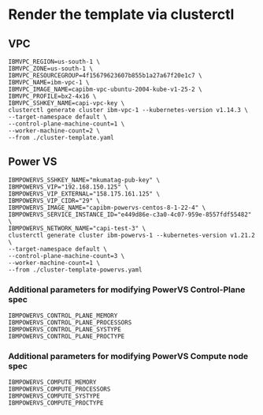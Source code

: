 Render the template via clusterctl
==================================

## VPC

```
IBMVPC_REGION=us-south-1 \
IBMVPC_ZONE=us-south-1 \
IBMVPC_RESOURCEGROUP=4f15679623607b855b1a27a67f20e1c7 \
IBMVPC_NAME=ibm-vpc-1 \
IBMVPC_IMAGE_NAME=capibm-vpc-ubuntu-2004-kube-v1-25-2 \
IBMVPC_PROFILE=bx2-4x16 \
IBMVPC_SSHKEY_NAME=capi-vpc-key \
clusterctl generate cluster ibm-vpc-1 --kubernetes-version v1.14.3 \
--target-namespace default \
--control-plane-machine-count=1 \
--worker-machine-count=2 \
--from ./cluster-template.yaml
```

## Power VS

```shell
IBMPOWERVS_SSHKEY_NAME="mkumatag-pub-key" \
IBMPOWERVS_VIP="192.168.150.125" \
IBMPOWERVS_VIP_EXTERNAL="158.175.161.125" \
IBMPOWERVS_VIP_CIDR="29" \
IBMPOWERVS_IMAGE_NAME="capibm-powervs-centos-8-1-22-4" \
IBMPOWERVS_SERVICE_INSTANCE_ID="e449d86e-c3a0-4c07-959e-8557fdf55482" \
IBMPOWERVS_NETWORK_NAME="capi-test-3" \
clusterctl generate cluster ibm-powervs-1 --kubernetes-version v1.21.2 \
--target-namespace default \
--control-plane-machine-count=3 \
--worker-machine-count=1 \
--from ./cluster-template-powervs.yaml
```

### Additional parameters for modifying PowerVS Control-Plane spec
```
IBMPOWERVS_CONTROL_PLANE_MEMORY
IBMPOWERVS_CONTROL_PLANE_PROCESSORS
IBMPOWERVS_CONTROL_PLANE_SYSTYPE
IBMPOWERVS_CONTROL_PLANE_PROCTYPE
```

### Additional parameters for modifying PowerVS Compute node spec
```
IBMPOWERVS_COMPUTE_MEMORY
IBMPOWERVS_COMPUTE_PROCESSORS
IBMPOWERVS_COMPUTE_SYSTYPE
IBMPOWERVS_COMPUTE_PROCTYPE
```
